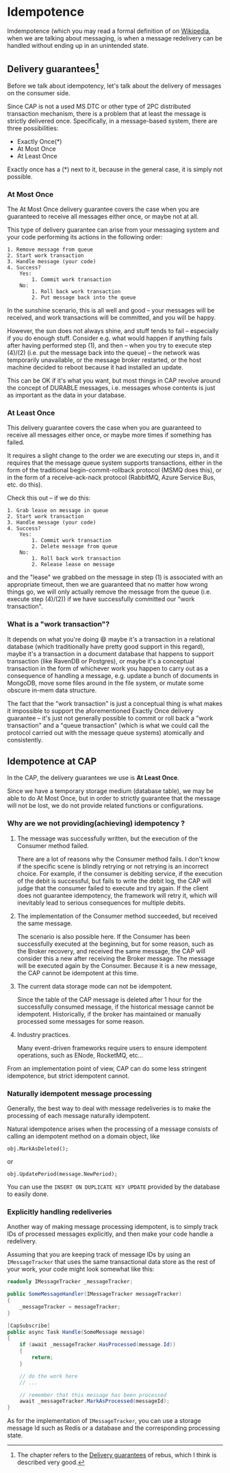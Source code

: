 # Idempotence

Imdempotence (which you may read a formal definition of on [Wikipedia](https://en.wikipedia.org/wiki/Idempotence), when we are talking about messaging, is when a message redelivery can be handled without ending up in an unintended state.

## Delivery guarantees[^1]

[^1]: The chapter refers to the [Delivery guarantees](https://github.com/rebus-org/Rebus/wiki/Delivery-guarantees) of rebus, which I think is described very good.

Before we talk about idempotency, let's talk about the delivery of messages on the consumer side.

Since CAP is not a used MS DTC or other type of 2PC distributed transaction mechanism, there is a problem that at least the message is strictly delivered once. Specifically, in a message-based system, there are three possibilities:

* Exactly Once(*)  
* At Most Once 
* At Least Once  

Exactly once has a (*) next to it, because in the general case, it is simply not possible.

### At Most Once

The At Most Once delivery guarantee covers the case when you are guaranteed to receive all messages either once, or maybe not at all.

This type of delivery guarantee can arise from your messaging system and your code performing its actions in the following order:


```
1. Remove message from queue
2. Start work transaction
3. Handle message (your code)
4. Success?
    Yes:
        1. Commit work transaction
    No: 
        1. Roll back work transaction
        2. Put message back into the queue
```

In the sunshine scenario, this is all well and good – your messages will be received, and work transactions will be committed, and you will be happy.

However, the sun does not always shine, and stuff tends to fail – especially if you do enough stuff. Consider e.g. what would happen if anything fails after having performed step (1), and then – when you try to execute step (4)/(2) (i.e. put the message back into the queue) – the network was temporarily unavailable, or the message broker restarted, or the host machine decided to reboot because it had installed an update.

This can be OK if it's what you want, but most things in CAP revolve around the concept of DURABLE messages, i.e. messages whose contents is just as important as the data in your database.

### At Least Once

This delivery guarantee covers the case when you are guaranteed to receive all messages either once, or maybe more times if something has failed.

It requires a slight change to the order we are executing our steps in, and it requires that the message queue system supports transactions, either in the form of the traditional begin-commit-rollback protocol (MSMQ does this), or in the form of a receive-ack-nack protocol (RabbitMQ, Azure Service Bus, etc. do this).

Check this out – if we do this:

```
1. Grab lease on message in queue
2. Start work transaction
3. Handle message (your code)
4. Success?
    Yes: 
        1. Commit work transaction
        2. Delete message from queue
    No: 
        1. Roll back work transaction
        2. Release lease on message
```

and the "lease" we grabbed on the message in step (1) is associated with an appropriate timeout, then we are guaranteed that no matter how wrong things go, we will only actually remove the message from the queue (i.e. execute step (4)/(2)) if we have successfully committed our "work transaction".

### What is a "work transaction"?

It depends on what you're doing 😄 maybe it's a transaction in a relational database (which traditionally have pretty good support in this regard), maybe it's a transaction in a document database that happens to support transaction (like RavenDB or Postgres), or maybe it's a conceptual transaction in the form of whichever work you happen to carry out as a consequence of handling a message, e.g. update a bunch of documents in MongoDB, move some files around in the file system, or mutate some obscure in-mem data structure.

The fact that the "work transaction" is just a conceptual thing is what makes it impossible to support the aforementioned Exactly Once delivery guarantee – it's just not generally possible to commit or roll back a "work transaction" and a "queue transaction" (which is what we could call the protocol carried out with the message queue systems) atomically and consistently.

## Idempotence at CAP

In the CAP, the delivery guarantees we use is **At Least Once**.

Since we have a temporary storage medium (database table), we may be able to do At Most Once, but in order to strictly guarantee that the message will not be lost, we do not provide related functions or configurations.

### Why are we not providing(achieving) idempotency ?

1. The message was successfully written, but the execution of the Consumer method failed.  

    There are a lot of reasons why the Consumer method fails. I don't know if the specific scene is blindly retrying or not retrying is an incorrect choice.
    For example, if the consumer is debiting service, if the execution of the debit is successful, but fails to write the debit log, the CAP will judge that the consumer failed to execute and try again. If the client does not guarantee idempotency, the framework will retry it, which will inevitably lead to serious consequences for multiple debits.

2. The implementation of the Consumer method succeeded, but received the same message.  

    The scenario is also possible here. If the Consumer has been successfully executed at the beginning, but for some reason, such as the Broker recovery, and received the same message, the CAP will consider this a new after receiving the Broker message. The message will be executed again by the Consumer. Because it is a new message, the CAP cannot be idempotent at this time.

3. The current data storage mode can not be idempotent.  

    Since the table of the CAP message is deleted after 1 hour for the successfully consumed message, if the historical message cannot be idempotent. Historically, if the broker has maintained or manually processed some messages for some reason.

4. Industry practices.

    Many event-driven frameworks require users to ensure idempotent operations, such as ENode, RocketMQ, etc...

From an implementation point of view, CAP can do some less stringent idempotence, but strict idempotent cannot.

### Naturally idempotent message processing

Generally, the best way to deal with message redeliveries is to make the processing of each message naturally idempotent.

Natural idempotence arises when the processing of a message consists of calling an idempotent method on a domain object, like

```
obj.MarkAsDeleted();

```

or

```
obj.UpdatePeriod(message.NewPeriod);
```

You can use the `INSERT ON DUPLICATE KEY UPDATE` provided by the database to easily done.

### Explicitly handling redeliveries

Another way of making message processing idempotent, is to simply track IDs of processed messages explicitly, and then make your code handle a redelivery.

Assuming that you are keeping track of message IDs by using an `IMessageTracker` that uses the same transactional data store as the rest of your work, your code might look somewhat like this:

```c#
readonly IMessageTracker _messageTracker;

public SomeMessageHandler(IMessageTracker messageTracker)
{
    _messageTracker = messageTracker;
}

[CapSubscribe]
public async Task Handle(SomeMessage message) 
{
    if (await _messageTracker.HasProcessed(message.Id))
    {
        return;
    }

    // do the work here
    // ...

    // remember that this message has been processed
    await _messageTracker.MarkAsProcessed(messageId);
}
```

As for the implementation of `IMessageTracker`, you can use a storage message Id such as Redis or a database and the corresponding processing state.